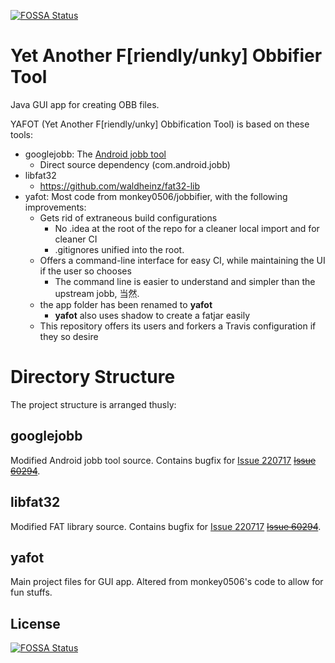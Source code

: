 [![FOSSA Status](https://app.fossa.io/api/projects/git%2Bgithub.com%2Fcybik%2Fyafot.svg?type=shield)](https://app.fossa.io/projects/git%2Bgithub.com%2Fcybik%2Fyafot?ref=badge_shield)

Yet Another F[riendly/unky] Obbifier Tool
=========

Java GUI app for creating OBB files. 

YAFOT (Yet Another F[riendly/unky] Obbification Tool) is based on these tools:

* googlejobb: The [Android jobb tool](http://developer.android.com/tools/help/jobb.html)
    * Direct source dependency (com.android.jobb)
* libfat32
    * https://github.com/waldheinz/fat32-lib
* yafot: Most code from monkey0506/jobbifier, with the following improvements:
    * Gets rid of extraneous build configurations
        * No .idea at the root of the repo for a cleaner local import and for cleaner CI
        * .gitignores unified into the root.
    * Offers a command-line interface for easy CI, while maintaining the UI if the user so chooses
        * The command line is easier to understand and simpler than the upstream jobb, 当然.
    * the app folder has been renamed to **yafot**
        * **yafot** also uses shadow to create a fatjar easily
    * This repository offers its users and forkers a Travis configuration if they so desire


Directory Structure
===================
The project structure is arranged thusly:

googlejobb
----
Modified Android jobb tool source. Contains bugfix for [Issue 220717](https://code.google.com/p/android/issues/detail?id=220717)
~~[Issue 60294](https://code.google.com/p/android/issues/detail?id=60294)~~.

libfat32
--------
Modified FAT library source. Contains bugfix for [Issue 220717](https://code.google.com/p/android/issues/detail?id=220717)
~~[Issue 60294](https://code.google.com/p/android/issues/detail?id=60294)~~.

yafot
---------
Main project files for GUI app. Altered from monkey0506's code to allow for fun stuffs.


## License
[![FOSSA Status](https://app.fossa.io/api/projects/git%2Bgithub.com%2Fcybik%2Fyafot.svg?type=large)](https://app.fossa.io/projects/git%2Bgithub.com%2Fcybik%2Fyafot?ref=badge_large)